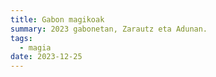 ```yaml
---
title: Gabon magikoak
summary: 2023 gabonetan, Zarautz eta Adunan.
tags:
  - magia
date: 2023-12-25
---
```


